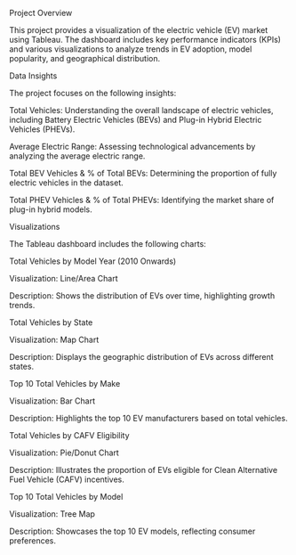 
Project Overview

This project provides a visualization of the electric vehicle (EV) market using Tableau. The dashboard includes key performance indicators (KPIs) and various visualizations to analyze trends in EV adoption, model popularity, and geographical distribution.

Data Insights

The project focuses on the following insights:

Total Vehicles: Understanding the overall landscape of electric vehicles, including Battery Electric Vehicles (BEVs) and Plug-in Hybrid Electric Vehicles (PHEVs).

Average Electric Range: Assessing technological advancements by analyzing the average electric range.

Total BEV Vehicles & % of Total BEVs: Determining the proportion of fully electric vehicles in the dataset.

Total PHEV Vehicles & % of Total PHEVs: Identifying the market share of plug-in hybrid models.

Visualizations

The Tableau dashboard includes the following charts:

Total Vehicles by Model Year (2010 Onwards)

Visualization: Line/Area Chart

Description: Shows the distribution of EVs over time, highlighting growth trends.

Total Vehicles by State

Visualization: Map Chart

Description: Displays the geographic distribution of EVs across different states.

Top 10 Total Vehicles by Make

Visualization: Bar Chart

Description: Highlights the top 10 EV manufacturers based on total vehicles.

Total Vehicles by CAFV Eligibility

Visualization: Pie/Donut Chart

Description: Illustrates the proportion of EVs eligible for Clean Alternative Fuel Vehicle (CAFV) incentives.

Top 10 Total Vehicles by Model

Visualization: Tree Map

Description: Showcases the top 10 EV models, reflecting consumer preferences.
